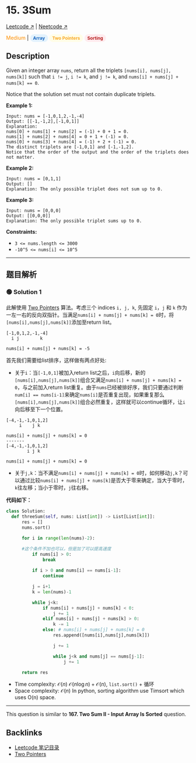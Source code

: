 # 15. 3Sum

[Leetcode ↗](https://leetcode.com/problems/3sum/description/?envType=problem-list-v2&envId=xi4ci4ig) | [Neetcode ↗](https://neetcode.io/problems/three-integer-sum?list=blind75)

<font color="#FF8F00">Medium</font> | <span style="background-color:#E3F2FD; color:#1565C0; padding:3px 8px; border-radius:12px; font-size:12px; font-weight:bold;">Array</span> <span style="background-color:#FFFDE7; color:#F9A825; padding:3px 8px; border-radius:12px; font-size:12px; font-weight:bold;">Two Pointers</span> <span style="background-color:#FFEBEE; color:#B71C1C; padding:3px 8px; border-radius:12px; font-size:12px; font-weight:bold;">Sorting</span>

## Description
Given an integer array `nums`, return all the triplets `[nums[i], nums[j], nums[k]]` such that `i != j`, `i != k`, and `j != k`, and `nums[i] + nums[j] + nums[k] == 0`.

Notice that the solution set must not contain duplicate triplets.

**Example 1:**

    Input: nums = [-1,0,1,2,-1,-4]
    Output: [[-1,-1,2],[-1,0,1]]
    Explanation: 
    nums[0] + nums[1] + nums[2] = (-1) + 0 + 1 = 0.
    nums[1] + nums[2] + nums[4] = 0 + 1 + (-1) = 0.
    nums[0] + nums[3] + nums[4] = (-1) + 2 + (-1) = 0.
    The distinct triplets are [-1,0,1] and [-1,-1,2].
    Notice that the order of the output and the order of the triplets does not matter.

**Example 2:**

    Input: nums = [0,1,1]
    Output: []
    Explanation: The only possible triplet does not sum up to 0.

**Example 3:**

    Input: nums = [0,0,0]
    Output: [[0,0,0]]
    Explanation: The only possible triplet sums up to 0.

**Constraints:**
* `3 <= nums.length <= 3000`
* `-10^5 <= nums[i] <= 10^5`

---


## 题目解析


### 🟢 Solution 1

此解使用 [Two Pointers](Two_Pointers.md) 算法。考虑三个 indices `i, j, k`, 先固定 `i`，`j` 和 `k` 作为一左一右的反向双指针。当满足`nums[i] + nums[j] + nums[k] = 0`时，将`[nums[i],nums[j],nums[k]]`添加至return list。

```
[-1,0,1,2,-1,-4]
  i j        k

nums[i] + nums[j] + nums[k] = -5
```

首先我们需要给list排序，这样做有两点好处:

* 关于`i`：当`[-1,0,1]`被加入return list之后，`i`向后移，新的`[nums[i],nums[j],nums[k]]`组合又满足`nums[i] + nums[j] + nums[k] = 0`，与之前加入return list重复。由于`nums`已经被排好序，我们只要通过判断`num[i] == nums[i-1]`来确定`nums[i]`是否重复出现，如果重复那么`[nums[i],nums[j],nums[k]]`组合必然重复，这样就可以continue循环，让`i`向后移至下一个位置。
  
```
[-4,-1,-1,0,1,2]
     i    j k

nums[i] + nums[j] + nums[k] = 0
-------
[-4,-1,-1,0,1,2]
        i j k

nums[i] + nums[j] + nums[k] = 0
```

* 关于`j,k`：当不满足`nums[i] + nums[j] + nums[k] = 0`时，如何移动`j,k`？可以通过比较`nums[i] + nums[j] + nums[k]`是否大于零来确定，当大于零时，`k`往左移；当小于零时，`j`往右移。

**代码如下：**

```Python
class Solution:
  def threeSum(self, nums: List[int]) -> List[List[int]]:
      res = []
      nums.sort()

      for i in range(len(nums)-2):

      #这个条件不加也可以，但是加了可以提高速度
          if nums[i] > 0:
              break
              
          if i > 0 and nums[i] == nums[i-1]:
              continue

          j = i+1
          k = len(nums)-1

          while j<k:
              if nums[i] + nums[j] + nums[k] < 0:
                  j += 1
              elif nums[i] + nums[j] + nums[k] > 0:
                  k -= 1
              else: # nums[i] + nums[j] + nums[k] = 0
                  res.append([nums[i],nums[j],nums[k]])

                  j += 1

                  while j<k and nums[j] == nums[j-1]:
                      j += 1

      return res
```

* Time complexity: $\mathcal{O}(n)$ 
    $\mathcal{O}(n\log n) + \mathcal{O}(n)$, `list.sort()` + 循环
* Space complexity: $\mathcal{O}(n)$ 
  In python, sorting algorithm use Timsort which uses O(n) space.

---

This question is similar to **167. Two Sum II - Input Array Is Sorted** question.

## Backlinks
- [Leetcode 笔记目录](Leetcode笔记目录.md)
- [Two Pointers](Two_Pointers.md)